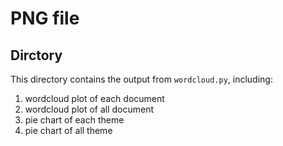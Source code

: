# PNG file

## Dirctory 
This directory contains the output from `wordcloud.py`, including:
1. wordcloud plot of each document
2. wordcloud plot of all document
3. pie chart of each theme
4. pie chart of all theme